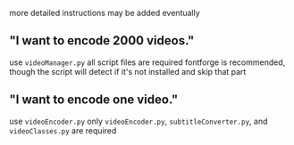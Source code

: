 more detailed instructions may be added eventually

## "I want to encode 2000 videos."

use `videoManager.py`
all script files are required
fontforge is recommended, though the script will detect if it's not installed and skip that part

## "I want to encode one video."

use `videoEncoder.py`
only `videoEncoder.py`, `subtitleConverter.py`, and `videoClasses.py` are required
